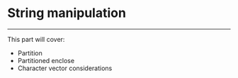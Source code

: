 # String manipulation
---

This part will cover:

- Partition
- Partitioned enclose
- Character vector considerations
